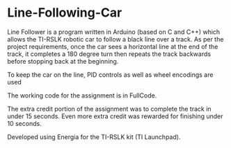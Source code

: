 # Line-Following-Car
Line Follower is a program written in Arduino (based on C and C++) which allows the TI-RSLK robotic car to follow a black line over a track. As per the project requirements, once the car sees a horizontal line at the end of the track, it completes a 180 degree turn then repeats the track backwards before stopping back at the beginning.

To keep the car on the line, PID controls as well as wheel encodings are used

The working code for the assignment is in FullCode.

The extra credit portion of the assignment was to complete the track in under 15 seconds. Even more extra credit was rewarded for finishing under 10 seconds.

Developed using Energia for the TI-RSLK kit (TI Launchpad).

